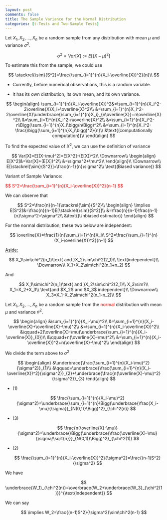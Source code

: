 ```yaml
---
layout: post
comments: false
title: The Sample Variance for the Normal Distribution
categories: [t-Tests and Two-Sample Tests]
---
```


Let $X_1,X_2,...,X_n$ be a random sample from any distribution with mean $\mu$ and variance $\sigma^2$.

$$
  \sigma^2=Var[X]:=E[(X-\mu)^2]
$$

To estimate this from the sample, we could use

$$
  \stackrel{\sim}{S^2}=\frac{\sum_{i=1}^{n}(X_i-\overline{X})^2}{n}\\
$$

* Currently, before numerical observations, this is a random variable.

* It has its own distribution, its own mean, and its own variance.

$$
  \begin{align}
    \sum_{i=1}^{n}(X_i-\overline{X})^2&=\sum_{i=1}^{n}(X_i^2-2\overline{X}X_i+\overline{X}^2)\\
    &=\sum_{i=1}^{n}X_i^2-2\overline{X}\underbrace{\sum_{i=1}^{n}X_i}_{n\overline{X}}+n\overline{X}^2\\
    &=\sum_{i=1}^{n}X_i^2-n\overline{X}^2\\
    &=\sum_{i=1}^{n}X_i^2-n\Bigg(\sum_{i=1}^{n}X_i\bigg/n\Bigg)^2\\
    &=\sum_{i=1}^{n}X_i^2-\frac{\bigg(\sum_{i=1}^{n}X_i\bigg)^2}{n}\\
    &\text{(computationally computation)}\\
  \end{align}
$$

To find the expected value of $X^2$, we can use the definition of variance

$$
  Var[X]=E[(X-\mu)^2]=E[X^2]-(E[X])^2\\
  \Downarrow\\
  \begin{align}
    E[X^2]&=Var[X]+(E[X])^2\\
    &=\sigma^2+\mu^2\\
  \end{align}\\
  \Downarrow\\
  E[\stackrel{\sim}{S^2}]=\frac{n-1}{n}\sigma^2\\
  \text{(Biased variance)}
$$

Variant of Sample Variance:

<font color='red'>
$$
  S^2=\frac{\sum_{i=1}^{n}(X_i-\overline{X})^2}{n-1}
$$
</font>

We can observe that

$$
  S^2=\frac{n}{n-1}\stackrel{\sim}{S^2}\\
  \begin{align}
    \implies E[S^2]&=\frac{n}{n-1}E[\stackrel{\sim}{S^2}]\\
    &=\frac{n}{n-1}\frac{n-1}{n}\sigma^2=\sigma^2\\
    &\text{(Unbiased estimator)}
  \end{align}
$$

For the normal distribution, these two below are independent:

$$
  \overline{X}=\frac{1}{n}\sum_{i=1}^{n}X_i\\
  S^2=\frac{\sum_{i=1}^{n}(X_i-\overline{X})^2}{n-1}
$$

<u>Aside:</u>

$$
  X_1\sim\chi^2(n_1)\text{ and }X_2\sim\chi^2(2_1)\\
  \text{independent}\\
  \Downarrow\\
  X_1+X_2\sim\chi^2(n_1+n_2)
$$

And

$$
  X_1\sim\chi^2(n_1)\text{ and }X_2\sim\chi^2(2_1)\\
  X_3\sim?\\
  X_1=X_2+X_3\\
  \text{and $X_2$ and $X_3$ independent}\\
  \Downarrow\\
  X_3=X_1-X_2\sim\chi^2(n_1-n_2)\\
$$

Let $X_1,X_2,...,X_n$ be a random sample from the <font color='red'>normal</font> distribution with mean $\mu$ and variance $\sigma^2$.

$$
  \begin{align}
    &\sum_{i=1}^{n}(X_i-\mu)^2\\
    &=\sum_{i=1}^{n}(X_i-\overline{X}+\overline{X}-\mu)^2\\
    &=\sum_{i=1}^{n}(X_i-\overline{X})^2\\
    &\qquad+2(\overline{X}-\mu)\underbrace{\sum_{i=1}^{n}(X_i-\overline{X}}_{0})\\
    &\qquad+n(\overline{X}-\mu)^2\\
    &=\sum_{i=1}^{n}(X_i-\overline{X})^2+n(\overline{X}-\mu)^2\\
  \end{align}
$$

We divide the term above to $\sigma^2$

$$
  \begin{align}
    &\underbrace{\frac{\sum_{i=1}^{n}(X_i-\mu)^2}{\sigma^2}}_{1}\\
    &\qquad=\underbrace{\frac{\sum_{i=1}^{n}(X_i-\overline{X})^2}{\sigma^2}}_{2}+\underbrace{\frac{n(\overline{X}-\mu)^2}{\sigma^2}}_{3}
  \end{align}
$$

* (1)

  $$
    \frac{\sum_{i=1}^{n}(X_i-\mu)^2}{\sigma^2}=\underbrace{\sum_{i=1}^{n}\Bigg(\underbrace{\frac{X_i-\mu}{\sigma}}_{N(0,1)}\Bigg)^2}_{\chi^2(n)}
  $$

* (3)

  $$
    \frac{n(\overline{X}-\mu)}{\sigma^2}=\underbrace{\Bigg(\underbrace{\frac{\overline{X}-\mu}{\sigma/\sqrt{n}}}_{N(0,1)}\Bigg)^2}_{\chi^2(1)}
  $$

* (2)

  $$
    \frac{\sum_{i=1}^{n}(X_i-\overline{X})^2}{\sigma^2}=\frac{(n-1)S^2}{\sigma^2}
  $$

We have

$$
  \underbrace{W_1}_{\chi^2(n)}=\overbrace{W_2+\underbrace{W_3}_{\chi^2(1)}}^{\text{independent}}
$$

We can say

$$
  \implies W_2=\frac{(n-1)S^2}{\sigma^2}\sim\chi^2(n-1)
$$